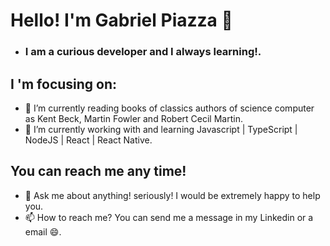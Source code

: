 # Hello! I'm Gabriel Piazza 👋

- ### I am a curious developer and I always learning!.

## I 'm focusing on:
- 🌱 I’m currently reading books of classics authors of science computer as Kent Beck, Martin Fowler and Robert Cecil Martin.
- 🔭 I’m currently working with and learning Javascript | TypeScript | NodeJS | React | React Native.


## You can reach me any time!
- 💬 Ask me about anything! seriously! I would be extremely happy to help you.
- 📫 How to reach me? You can send me a message in my Linkedin or a email :smile:.
